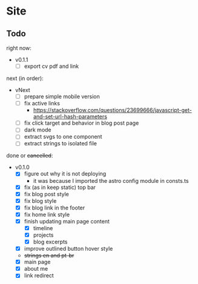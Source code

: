 # Site

## Todo

right now:

- v0.1.1
  - [ ] export cv pdf and link

next (in order):

- vNext
  - [ ] prepare simple mobile version
  - [ ] fix active links
    - https://stackoverflow.com/questions/23699666/javascript-get-and-set-url-hash-parameters
  - [ ] fix click target and behavior in blog post page
  - [ ] dark mode
  - [ ] extract svgs to one component
  - [ ] extract strings to isolated file

done or ~~cancelled~~:

- v0.1.0
  - [x] figure out why it is not deploying
    - it was because I imported the astro config module in consts.ts
  - [x] fix (as in keep static) top bar
  - [x] fix blog post style
  - [x] fix blog style
  - [x] fix blog link in the footer
  - [x] fix home link style
  - [x] finish updating main page content
    - [x] timeline
    - [x] projects
    - [x] blog excerpts
  - [x] improve outlined button hover style
  - ~~strings en and pt-br~~
  - [x] main page
  - [x] about me
  - [x] link redirect

